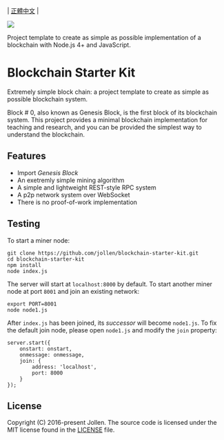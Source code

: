 | <a href="README_zh-TW.md">正體中文</a> |

<img src="http://block0.org/images/block0.org.jpg" />

Project template to create as simple as possible implementation of a blockchain with Node.js 4+ and JavaScript.

# Blockchain Starter Kit

Extremely simple block chain: a project template to create as simple as possible blockchain system.

Block # 0, also known as Genesis Block, is the first block of its blockchain system. This project provides a minimal blockchain implementation for teaching and research, and you can be provided the simplest way to understand the blockchain.

## Features

* Import _Genesis Block_
* An exetremly simple mining algorithm
* A simple and lightweight REST-style RPC system
* A p2p network system over WebSocket
* There is no proof-of-work implementation

## Testing

To start a miner node:

```
git clone https://github.com/jollen/blockchain-starter-kit.git
cd blockchain-starter-kit
npm install
node index.js
```

The server will start at ```localhost:8000``` by default. To start another miner node at port ```8001``` and join an existing network:

```
export PORT=8001
node node1.js
```

After ```index.js``` has been joined, its _successor_ will become ```node1.js```. To fix the default join node, please open ```node1.js``` and modify the ```join``` property:

```
server.start({
    onstart: onstart,
	onmessage: onmessage,
	join: {
		address: 'localhost',
		port: 8000
	}
});
```

## License

Copyright (C) 2016-present Jollen. The source code is licensed under the MIT license found in the [LICENSE](LICENSE) file.
